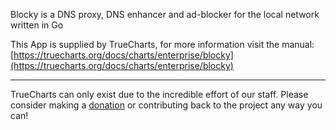 Blocky is a DNS proxy, DNS enhancer and ad-blocker for the local network written in Go

This App is supplied by TrueCharts, for more information visit the manual: [https://truecharts.org/docs/charts/enterprise/blocky](https://truecharts.org/docs/charts/enterprise/blocky)

---

TrueCharts can only exist due to the incredible effort of our staff.
Please consider making a [donation](https://truecharts.org/docs/about/sponsor) or contributing back to the project any way you can!
